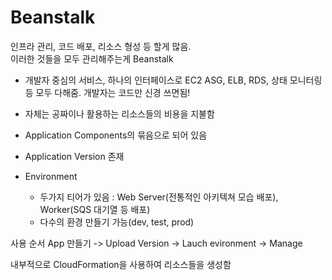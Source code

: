 # Beanstalk

인프라 관리, 코드 배포, 리소스 형성 등 할게 많음.  
이러한 것들을 모두 관리해주는게 Beanstalk  

- 개발자 중심의 서비스, 하나의 인터페이스로 EC2 ASG, ELB, RDS, 상태 모니터링 등 모두 다해줌. 개발자는 코드만 신경 쓰면됨!  
- 자체는 공짜이나 활용하는 리소스들의 비용을 지불함  


- Application Components의 묶음으로 되어 있음
- Application Version 존재 
- Environment
  - 두가지 티어가 있음 : Web Server(전통적인 아키텍쳐 모습 배포), Worker(SQS 대기열 등 배포)
  - 다수의 환경 만들기 가능(dev, test, prod)

사용 순서
App 만들기 -> Upload Version -> Lauch evironment -> Manage

내부적으로 CloudFormation을 사용하여 리소스들을 생성함
